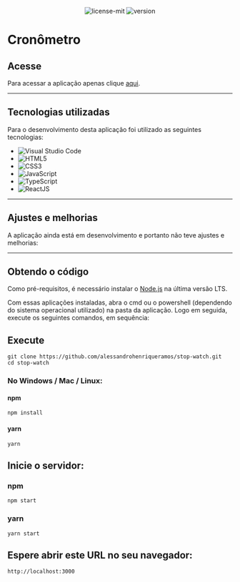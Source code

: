 <p align="center">
    <img src="https://img.shields.io/github/license/alessandrohenriqueramos/stop-watch?color=000000" alt="license-mit"/>
    <img src="https://img.shields.io/github/package-json/v/alessandrohenriqueramos/stop-watch?color=000" alt="version">
</p>

# Cronômetro

## Acesse

Para acessar a aplicação apenas clique [aqui]().

---

## Tecnologias utilizadas

Para o desenvolvimento desta aplicação foi utilizado as seguintes tecnologias:

* <img src="https://img.shields.io/badge/Visual Studio Code-1380B7" alt="Visual Studio Code"/>
* <img src="https://img.shields.io/badge/HTML5-FA580C" alt="HTML5"/>
* <img src="https://img.shields.io/badge/CSS3-173FF2" alt="CSS3"/>
* <img src="https://img.shields.io/badge/JavaScript-ffc742" alt="JavaScript"/>
* <img src="https://img.shields.io/badge/TypeScript-1C7FEA" alt="TypeScript"/>
* <img src="https://img.shields.io/badge/ReactJS-4CDAFE" alt="ReactJS"/>

---

## Ajustes e melhorias

A aplicação ainda está em desenvolvimento e portanto não teve ajustes e melhorias:

---

## Obtendo o código

Como pré-requisitos, é necessário instalar o [Node.js](https://nodejs.org/pt-br/download/) na última versão LTS.

Com essas aplicações instaladas, abra o cmd ou o powershell (dependendo do sistema operacional utilizado) na pasta da aplicação. Logo em seguida, execute os seguintes comandos, em sequência:

## Execute

```
git clone https://github.com/alessandrohenriqueramos/stop-watch.git
cd stop-watch
```

### No Windows / Mac / Linux:

#### npm

```
npm install
```

#### yarn

```
yarn
```

## Inicie o servidor:

### npm

```
npm start
```

### yarn

```
yarn start
```

## Espere abrir este URL no seu navegador:

```
http://localhost:3000
```
